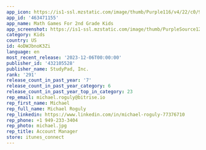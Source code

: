 ```yaml
---
app_icon: https://is1-ssl.mzstatic.com/image/thumb/Purple116/v4/22/c0/9e/22c09e1a-040c-86b4-c2dc-cb9f12d13e5d/AppIconGrade2-0-0-1x_U007emarketing-0-7-0-85-220.png/1024x1024bb.png
app_id: '463471155'
app_name: Math Games For 2nd Grade Kids
app_screenshot: https://is1-ssl.mzstatic.com/image/thumb/PurpleSource122/v4/c9/4c/82/c94c82cd-cb95-f258-14c4-f2d156be1113/6eff49fc-5cd2-4a81-95d8-3a5b4773edc1_iPhoneX_1.jpg/1284x2778bb.png
category: Kids
country: US
id: 4oDWJbnoK3Zi
language: en
most_recent_release: '2023-12-06T00:00:00'
publisher_id: '432105528'
publisher_name: StudyPad, Inc.
rank: '291'
release_count_in_past_year: '7'
release_count_in_past_year_category: 6
release_count_in_past_year_top_in_category: 23
rep_email: michael.roguly@bitrise.io
rep_first_name: Michael
rep_full_name: Michael Roguly
rep_linkedin: https://www.linkedin.com/in/michael-roguly-77376710
rep_phone: +1 949-233-3404
rep_photo: michael.jpg
rep_title: Account Manager
store: itunes_connect
---
```

